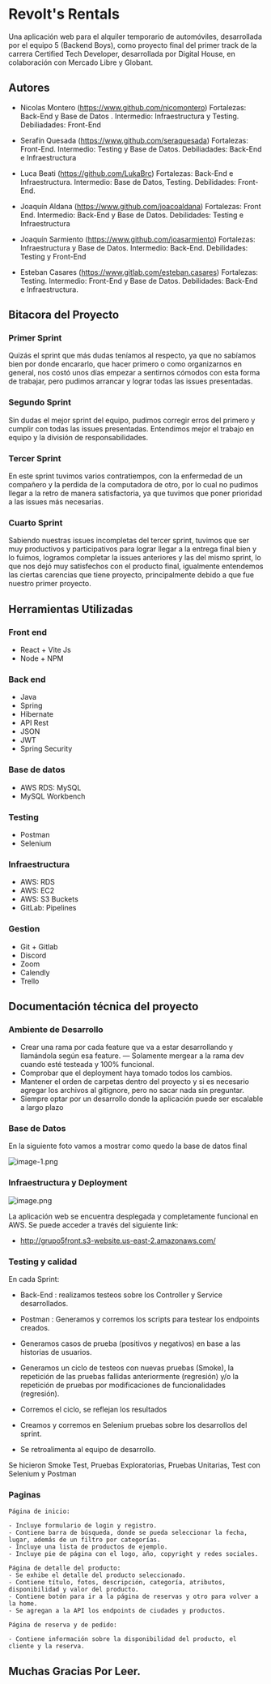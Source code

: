 
# Revolt's Rentals

Una aplicación web para el alquiler temporario de automóviles, desarrollada por el equipo 5 (Backend Boys), como proyecto final del primer track de la carrera Certified Tech Developer, desarrollada por Digital House, en colaboración con Mercado Libre y Globant.


## Autores

- Nicolas Montero (https://www.github.com/nicomontero) Fortalezas: Back-End y Base de Datos . Intermedio: Infraestructura y Testing. Debiliadades: Front-End

- Serafín Quesada (https://www.github.com/seraquesada) Fortalezas: Front-End. Intermedio: Testing y Base de Datos. Debiliadades: Back-End e Infraestructura

- Luca Beati (https://github.com/LukaBrc) Fortalezas: Back-End e Infraestructura. Intermedio: Base de Datos, Testing. Debilidades: Front-End.

- Joaquín Aldana (https://www.github.com/joacoaldana) Fortalezas: Front End.
Intermedio: Back-End y Base de Datos. Debilidades: Testing e Infraestructura

- Joaquín Sarmiento (https://www.github.com/joasarmiento) Fortalezas: Infraestructura y Base de Datos. Intermedio: Back-End. Debilidades: Testing y Front-End

- Esteban Casares (https://www.gitlab.com/esteban.casares) Fortalezas: Testing. Intermedio: Front-End y Base de Datos. Debilidades: Back-End e Infraestructura.

## Bitacora del Proyecto

### Primer Sprint

Quizás el sprint que más dudas teníamos al respecto, ya que no sabíamos bien por donde encararlo, que hacer primero o como organizarnos en general, nos costó unos días empezar a sentirnos cómodos con esta forma de trabajar, pero pudimos arrancar y lograr todas las issues presentadas.

### Segundo Sprint

Sin dudas el mejor sprint del equipo, pudimos corregir erros del primero y cumplir con todas las issues presentadas. Entendimos mejor el trabajo en equipo y la división de responsabilidades. 

### Tercer Sprint 

En este sprint tuvimos varios contratiempos, con la enfermedad de un compañero y la perdida de la computadora de otro, por lo cual no pudimos llegar a la retro de manera satisfactoria, ya que tuvimos que poner prioridad a las issues más necesarias.

### Cuarto Sprint

Sabiendo nuestras issues incompletas del tercer sprint, tuvimos que ser muy productivos y participativos para lograr llegar a la entrega final bien y lo fuimos, logramos completar la issues anteriores y las del mismo sprint, lo que nos dejó muy satisfechos con el producto final, igualmente entendemos las ciertas carencias que tiene proyecto, principalmente debido a que fue nuestro primer proyecto.

## Herramientas Utilizadas

### Front end
- React + Vite Js
- Node + NPM

### Back end
- Java
- Spring
- Hibernate
- API Rest
- JSON
- JWT
- Spring Security

### Base de datos
- AWS RDS: MySQL
- MySQL Workbench

### Testing
- Postman
- Selenium

### Infraestructura
- AWS: RDS
- AWS: EC2
- AWS: S3 Buckets
- GitLab: Pipelines

### Gestion
- Git + Gitlab
- Discord
- Zoom
- Calendly
- Trello

## Documentación técnica del proyecto

### Ambiente de Desarrollo

- Crear una rama por cada feature que va a estar desarrollando y llamándola según esa feature.
— Solamente mergear a la rama dev cuando esté testeada y 100% funcional.
- Comprobar que el deployment haya tomado todos los cambios. 
- Mantener el orden de carpetas dentro del proyecto y si es necesario agregar los archivos al gitignore, pero no sacar nada sin preguntar.
- Siempre optar por un desarrollo donde la aplicación puede ser escalable a largo plazo

### Base de Datos

En la siguiente foto vamos a mostrar como quedo la base de datos final

![image-1.png](./image-1.png)

### Infraestructura y Deployment

![image.png](./image.png)

La aplicación web se encuentra desplegada y completamente funcional en AWS. Se puede acceder a través del siguiente link:

- http://grupo5front.s3-website.us-east-2.amazonaws.com/

### Testing y calidad

En cada Sprint:

- Back-End : realizamos testeos sobre los Controller y Service desarrollados.

- Postman : Generamos y corremos los scripts para testear los endpoints creados.

- Generamos casos de prueba (positivos y negativos) en base a las historias de usuarios.

- Generamos un ciclo de testeos con nuevas pruebas (Smoke), la repetición de las pruebas fallidas anteriormente (regresión) y/o la repetición de pruebas por modificaciones de funcionalidades (regresión). 

- Corremos el ciclo, se reflejan los resultados

- Creamos y corremos en Selenium pruebas sobre los desarrollos del sprint.

- Se retroalimenta al equipo de desarrollo.

Se hicieron Smoke Test, Pruebas Exploratorias, Pruebas Unitarias, Test con Selenium y Postman

### Paginas
    Página de inicio:

    - Incluye formulario de login y registro.
    - Contiene barra de búsqueda, donde se pueda seleccionar la fecha, lugar, además de un filtro por categorías.
    - Incluye una lista de productos de ejemplo. 
    - Incluye pie de página con el logo, año, copyright y redes sociales. 

    Página de detalle del producto:
    - Se exhibe el detalle del producto seleccionado.
    - Contiene título, fotos, descripción, categoría, atributos, disponibilidad y valor del producto. 
    - Contiene botón para ir a la página de reservas y otro para volver a la home. 
    - Se agregan a la API los endpoints de ciudades y productos.

    Página de reserva y de pedido:

    - Contiene información sobre la disponibilidad del producto, el cliente y la reserva.


## Muchas Gracias Por Leer.

